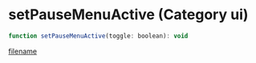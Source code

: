 # setPauseMenuActive (Category ui)

```js
function setPauseMenuActive(toggle: boolean): void
```

[filename](setPauseMenuActive_m.md ':include')